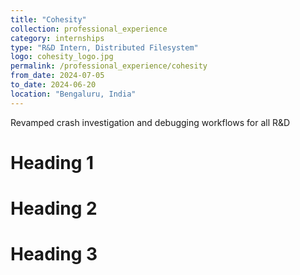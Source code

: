 ```yaml
---
title: "Cohesity"
collection: professional_experience
category: internships
type: "R&D Intern, Distributed Filesystem"
logo: cohesity_logo.jpg
permalink: /professional_experience/cohesity
from_date: 2024-07-05
to_date: 2024-06-20
location: "Bengaluru, India"
---
```

Revamped crash investigation and debugging workflows for all R&D

Heading 1
======

Heading 2
======

Heading 3
======